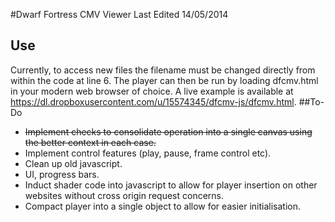 #Dwarf Fortress CMV Viewer
Last Edited 14/05/2014
## Use
Currently, to access new files the filename must be changed directly from within the code at line 6. The player can then be run by loading dfcmv.html in your modern web browser of choice. A live example is available at https://dl.dropboxusercontent.com/u/15574345/dfcmv-js/dfcmv.html.
##To-Do
* ~~Implement checks to consolidate operation into a single canvas using the better context in each case.~~
* Implement control features (play, pause, frame control etc).
* Clean up old javascript.
* UI, progress bars.
* Induct shader code into javascript to allow for player insertion on other websites without cross origin request concerns.
* Compact player into a single object to allow for easier initialisation.
